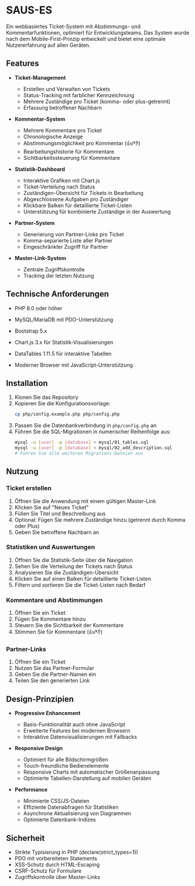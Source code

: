 # SAUS-ES

Ein webbasiertes Ticket-System mit Abstimmungs- und Kommentarfunktionen, optimiert für Entwicklungsteams. Das System wurde nach dem Mobile-First-Prinzip entwickelt und bietet eine optimale Nutzererfahrung auf allen Geräten.

## Features

- **Ticket-Management**
  - Erstellen und Verwalten von Tickets
  - Status-Tracking mit farblicher Kennzeichnung
  - Mehrere Zuständige pro Ticket (komma- oder plus-getrennt)
  - Erfassung betroffener Nachbarn

- **Kommentar-System**
  - Mehrere Kommentare pro Ticket
  - Chronologische Anzeige
  - Abstimmungsmöglichkeit pro Kommentar (👍/👎)
  - Bearbeitungshistorie für Kommentare
  - Sichtbarkeitssteuerung für Kommentare

- **Statistik-Dashboard**
  - Interaktive Grafiken mit Chart.js
  - Ticket-Verteilung nach Status
  - Zuständigen-Übersicht für Tickets in Bearbeitung
  - Abgeschlossene Aufgaben pro Zuständiger
  - Klickbare Balken für detaillierte Ticket-Listen
  - Unterstützung für kombinierte Zuständige in der Auswertung

- **Partner-System**
  - Generierung von Partner-Links pro Ticket
  - Komma-separierte Liste aller Partner
  - Eingeschränkter Zugriff für Partner

- **Master-Link-System**
  - Zentrale Zugriffskontrolle
  - Tracking der letzten Nutzung

## Technische Anforderungen

- PHP 8.0 oder höher
- MySQL/MariaDB mit PDO-Unterstützung

- Bootstrap 5.x
- Chart.js 3.x für Statistik-Visualisierungen
- DataTables 1.11.5 für interaktive Tabellen
- Moderner Browser mit JavaScript-Unterstützung

## Installation

1. Klonen Sie das Repository
2. Kopieren Sie die Konfigurationsvorlage:
   ```bash
   cp php/config.example.php php/config.php
   ```
3. Passen Sie die Datenbankverbindung in `php/config.php` an
4. Führen Sie die SQL-Migrationen in numerischer Reihenfolge aus:
   ```bash
   mysql -u [user] -p [database] < mysql/01_tables.sql
   mysql -u [user] -p [database] < mysql/02_add_description.sql
   # Führen Sie alle weiteren Migrations-Dateien aus
   ```

## Nutzung

### Ticket erstellen
1. Öffnen Sie die Anwendung mit einem gültigen Master-Link
2. Klicken Sie auf "Neues Ticket"
3. Füllen Sie Titel und Beschreibung aus
4. Optional: Fügen Sie mehrere Zuständige hinzu (getrennt durch Komma oder Plus)
5. Geben Sie betroffene Nachbarn an

### Statistiken und Auswertungen
1. Öffnen Sie die Statistik-Seite über die Navigation
2. Sehen Sie die Verteilung der Tickets nach Status
3. Analysieren Sie die Zuständigen-Übersicht
4. Klicken Sie auf einen Balken für detaillierte Ticket-Listen
5. Filtern und sortieren Sie die Ticket-Listen nach Bedarf

### Kommentare und Abstimmungen
1. Öffnen Sie ein Ticket
2. Fügen Sie Kommentare hinzu
3. Steuern Sie die Sichtbarkeit der Kommentare
4. Stimmen Sie für Kommentare (👍/👎)

### Partner-Links
1. Öffnen Sie ein Ticket
2. Nutzen Sie das Partner-Formular
3. Geben Sie die Partner-Namen ein
4. Teilen Sie den generierten Link

## Design-Prinzipien

- **Progressive Enhancement**
  - Basis-Funktionalität auch ohne JavaScript
  - Erweiterte Features bei modernen Browsern
  - Interaktive Datenvisualisierungen mit Fallbacks

- **Responsive Design**
  - Optimiert für alle Bildschirmgrößen
  - Touch-freundliche Bedienelemente
  - Responsive Charts mit automatischer Größenanpassung
  - Optimierte Tabellen-Darstellung auf mobilen Geräten

- **Performance**
  - Minimierte CSS/JS-Dateien
  - Effiziente Datenabfragen für Statistiken
  - Asynchrone Aktualisierung von Diagrammen
  - Optimierte Datenbank-Indizes

## Sicherheit

- Strikte Typisierung in PHP (declare(strict_types=1))
- PDO mit vorbereiteten Statements
- XSS-Schutz durch HTML-Escaping
- CSRF-Schutz für Formulare
- Zugriffskontrolle über Master-Links
